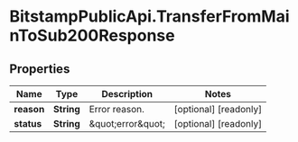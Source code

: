 # BitstampPublicApi.TransferFromMainToSub200Response

## Properties

Name | Type | Description | Notes
------------ | ------------- | ------------- | -------------
**reason** | **String** | Error reason. | [optional] [readonly] 
**status** | **String** | \&quot;error\&quot; | [optional] [readonly] 


